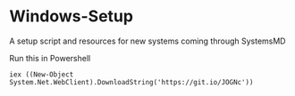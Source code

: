 # Windows-Setup
A setup script and resources for new systems coming through SystemsMD

Run this in Powershell

```iex ((New-Object System.Net.WebClient).DownloadString('https://git.io/JOGNc'))```
